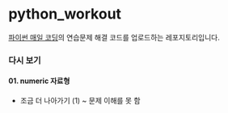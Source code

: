 # python_workout
[파이썬 매일 코딩](https://www.gilbut.co.kr/book/view?bookcode=BN003260)의 연습문제 해결 코드를 업로드하는 레포지토리입니다.


### 다시 보기
#### 01. numeric 자료형
* 조금 더 나아가기 (1) ~ 문제 이해를 못 함